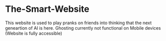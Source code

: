 # The-Smart-Website
This website is used to play pranks on friends into thinking that the next geneartion of AI is here.
Ghosting currently not functional on Mobile devices (Website is fully accessible)
